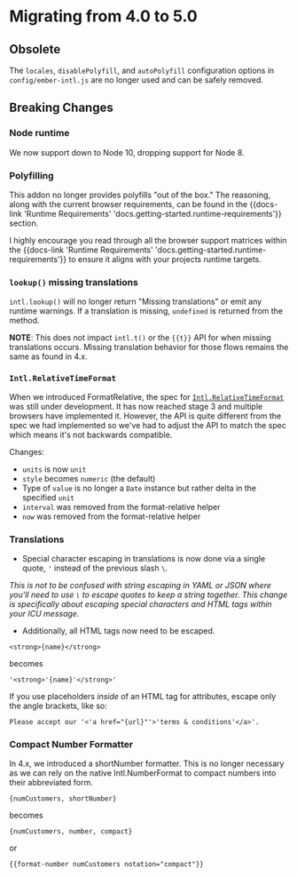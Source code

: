 # Migrating from 4.0 to 5.0

## **Obsolete**

The `locales`, `disablePolyfill`, and `autoPolyfill` configuration options in `config/ember-intl.js` are no longer used and can be safely removed.

## **Breaking Changes**

### **Node runtime**

We now support down to Node 10, dropping support for Node 8.

### **Polyfilling**

This addon no longer provides polyfills "out of the box."  The reasoning, along with the current browser requirements, can be found in the {{docs-link 'Runtime Requirements' 'docs.getting-started.runtime-requirements'}} section.

I highly encourage you read through all the browser support matrices within the {{docs-link 'Runtime Requirements' 'docs.getting-started.runtime-requirements'}} to ensure it aligns with your projects runtime targets.

### `lookup()` missing translations

`intl.lookup()` will no longer return "Missing translations" or emit any runtime warnings.  If a translation is missing, `undefined` is returned from the method.

**NOTE**: This does not impact `intl.t()` or the `{{t}}` API for when missing translations occurs.  Missing translation behavior for those flows remains the same as found in 4.x.

### **`Intl.RelativeTimeFormat`**

When we introduced FormatRelative, the spec for [`Intl.RelativeTimeFormat`](https://developer.mozilla.org/en-US/docs/Web/JavaScript/Reference/Global_Objects/RelativeTimeFormat) was still under development. It has now reached stage 3 and multiple browsers have implemented it. However, the API is quite different from the spec we had implemented so we've had to adjust the API to match the spec which means it's not backwards compatible.

Changes:

* `units` is now `unit`
* `style` becomes `numeric` (the default)
* Type of `value` is no longer a `Date` instance but rather delta in the specified `unit`
* `interval` was removed from the format-relative helper
* `now` was removed from the format-relative helper

### **Translations**

* Special character escaping in translations is now done via a single quote, `'` instead of the previous slash `\`.

_This is not to be confused with string escaping in YAML or JSON where you'll need to use `\` to escape quotes to keep a string together.  This change is specifically about escaping special characters and HTML tags within your ICU message._
* Additionally, all HTML tags now need to be escaped.

`<strong>{name}</strong>`

becomes

`'<strong>'{name}'</strong>'`

If you use placeholders _inside_ of an HTML tag for attributes, escape only the
angle brackets, like so:

`Please accept our '<'a href="{url}"'>'terms & conditions'</a>'.`

### **Compact Number Formatter**

In 4.x, we introduced a shortNumber formatter.  This is no longer necessary as we can rely on the native Intl.NumberFormat to compact numbers into their abbreviated form.

`{numCustomers, shortNumber}`

becomes

`{numCustomers, number, compact}`

or

`{{format-number numCustomers notation="compact"}}`

